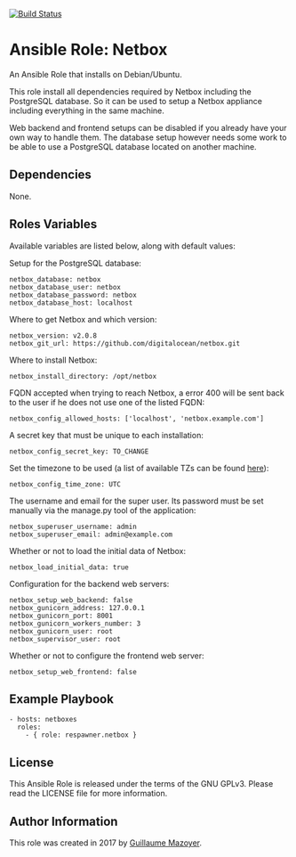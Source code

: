 [![Build Status](https://travis-ci.org/respawner/ansible-role-netbox.svg?branch=master)](https://travis-ci.org/respawner/ansible-role-netbox)

# Ansible Role: Netbox

An Ansible Role that installs on Debian/Ubuntu.

This role install all dependencies required by Netbox including the PostgreSQL
database. So it can be used to setup a Netbox appliance including everything in
the same machine.

Web backend and frontend setups can be disabled if you already have your own
way to handle them. The database setup however needs some work to be able to
use a PostgreSQL database located on another machine.

## Dependencies

None.

## Roles Variables

Available variables are listed below, along with default values:

Setup for the PostgreSQL database:

    netbox_database: netbox
    netbox_database_user: netbox
    netbox_database_password: netbox
    netbox_database_host: localhost

Where to get Netbox and which version:

    netbox_version: v2.0.8
    netbox_git_url: https://github.com/digitalocean/netbox.git

Where to install Netbox:

    netbox_install_directory: /opt/netbox

FQDN accepted when trying to reach Netbox, a error 400 will be sent back to
the user if he does not use one of the listed FQDN:

    netbox_config_allowed_hosts: ['localhost', 'netbox.example.com']

A secret key that must be unique to each installation:

    netbox_config_secret_key: TO_CHANGE

Set the timezone to be used (a list of available TZs can be found
[here](https://en.wikipedia.org/wiki/List_of_tz_database_time_zones)):

    netbox_config_time_zone: UTC

The username and email for the super user. Its password must be set manually
via the manage.py tool of the application:

    netbox_superuser_username: admin
    netbox_superuser_email: admin@example.com

Whether or not to load the initial data of Netbox:

    netbox_load_initial_data: true

Configuration for the backend web servers:

    netbox_setup_web_backend: false
    netbox_gunicorn_address: 127.0.0.1
    netbox_gunicorn_port: 8001
    netbox_gunicorn_workers_number: 3
    netbox_gunicorn_user: root
    netbox_supervisor_user: root

Whether or not to configure the frontend web server:

    netbox_setup_web_frontend: false

## Example Playbook

    - hosts: netboxes
      roles:
        - { role: respawner.netbox }

## License

This Ansible Role is released under the terms of the GNU GPLv3. Please read
the LICENSE file for more information.

## Author Information

This role was created in 2017 by [Guillaume Mazoyer](https://respawner.fr).
